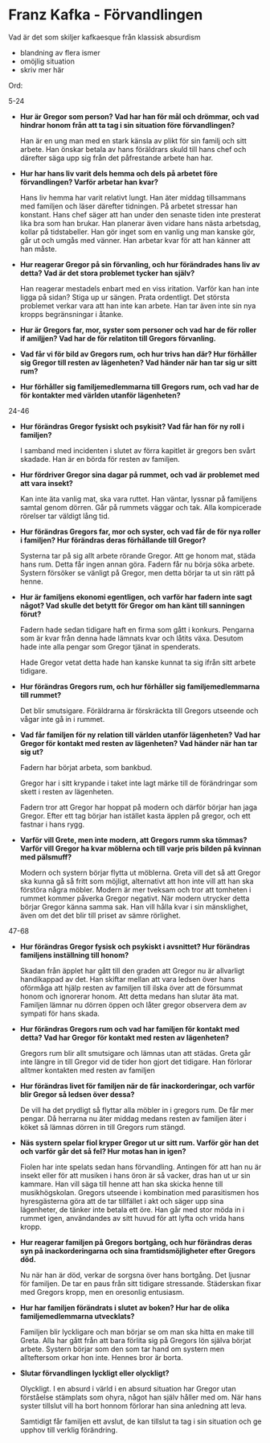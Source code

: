 # Franz Kafka - Förvandlingen

Vad är det som skiljer kafkaesque från klassisk absurdism

- blandning av flera ismer
- omöjlig situation
- skriv mer här

Ord:

5-24

- **Hur är Gregor som person? Vad har han för mål och drömmar, och vad hindrar honom från att ta tag i sin situation före förvandlingen?**

    Han är en ung man med en stark känsla av plikt för sin familj och sitt arbete. Han önskar betala av hans föräldrars skuld till hans chef och därefter säga upp sig från det påfrestande arbete han har.

- **Hur har hans liv varit dels hemma och dels på arbetet före förvandlingen? Varför arbetar han kvar?**

    Hans liv hemma har varit relativt lungt. Han äter middag tillsammans med familjen och läser därefter tidningen. På arbetet stressar han konstant. Hans chef säger att han under den senaste tiden inte presterat lika bra som han brukar. Han planerar även vidare hans nästa arbetsdag, kollar på tidstabeller. Han gör inget som en vanlig ung man kanske gör, går ut och umgås med vänner. Han arbetar kvar för att han känner att han måste.

- **Hur reagerar Gregor på sin förvanling, och hur förändrades hans liv av detta? Vad är det stora problemet tycker han själv?**

    Han reagerar mestadels enbart med en viss iritation. Varför kan han inte ligga på sidan? Stiga up ur sängen. Prata ordentligt. Det största problemet verkar vara  att han inte kan arbete. Han tar även inte sin nya kropps begränsningar i åtanke.

- **Hur är Gregors far, mor, syster som personer och vad har de för roller if amiljjen? Vad har de för relatiton till Gregors förvanling.**
- **Vad  får vi för bild av Gregors rum, och hur trivs han där? Hur förhåller sig Gregor till resten av lägenheten? Vad händer när han tar sig ur sitt rum?**
- **Hur förhåller sig familjemedlemmarna till Gregors rum, och vad har de för kontakter med världen utanför lägenheten?**

24-46

- **Hur förändras Gregor fysiskt och psykisit? Vad får han för ny roll i familjen?**

    I samband med incidenten i slutet av förra kapitlet är gregors ben svårt skadade. Han är en börda för resten av familjen.

- **Hur fördriver Gregor sina dagar på rummet, och vad är problemet med att vara insekt?**

    Kan inte äta vanlig mat, ska vara ruttet. Han väntar, lyssnar på familjens samtal genom dörren. Går på rummets väggar och tak. Alla kompicerade rörelser tar väldigt lång tid.

- **Hur förändras Gregors far, mor och syster, och vad får de för nya roller i familjen? Hur förändras deras förhållande till Gregor?**

    Systerna tar på sig allt arbete rörande Gregor. Att ge honom mat, städa hans rum. Detta får ingen annan göra. Fadern får nu börja söka arbete. Systern försöker se vänligt på Gregor, men detta börjar ta ut sin rätt på henne.

- **Hur är familjens ekonomi egentligen, och varför har fadern inte sagt något? Vad skulle det betytt för Gregor om han känt till sanningen förut?**

    Fadern hade sedan tidigare haft en firma som gått i konkurs. Pengarna som är kvar från denna hade lämnats kvar och låtits växa. Desutom hade inte alla pengar som Gregor tjänat in spenderats.

    Hade Gregor vetat detta hade han kanske kunnat ta sig ifrån sitt arbete tidigare.

- **Hur förändras Gregors rum, och hur förhåller sig familjemedlemmarna till rummet?**

    Det blir smutsigare. Föräldrarna är förskräckta till Gregors utseende och vågar inte gå in i rummet.

- **Vad får familjen för ny relation till världen utanför lägenheten? Vad har Gregor för kontakt med resten av lägenheten? Vad händer när han tar sig ut?**

    Fadern har börjat arbeta, som bankbud. 

    Gregor har i sitt krypande i taket inte lagt märke till de förändringar som skett i resten av lägenheten.

    Fadern tror att Gregor har hoppat på modern och därför börjar han jaga Gregor. Efter ett tag börjar han istället kasta äpplen på gregor, och ett fastnar i hans rygg.

- **Varför vill Grete, men inte modern, att Gregors rumm ska tömmas? Varför vill Gregor ha kvar möblerna och till varje pris bilden på kvinnan med pälsmuff?**

    Modern och systern börjar flytta ut möblerna. Greta vill det så att Gregor ska kunna gå så fritt som möjligt, alternativt att hon inte vill att han ska förstöra några möbler. Modern är mer tveksam och tror att tomheten i rummet kommer påverka Gregor negativt. När modern utrycker detta börjar Gregor känna samma sak. Han vill hålla kvar i sin mänsklighet, även om det det blir till priset av sämre rörlighet.

47-68

- **Hur förändras Gregor fysisk och psykiskt i avsnittet? Hur förändras familjens inställning till honom?**

    Skadan från äpplet har gått till den graden att Gregor nu är allvarligt handikappad av det. Han skiftar mellan att vara ledsen över hans oförmåga att hjälp resten av familjen till ilska över att de försummat honom och ignorerar honom. Att detta medans han slutar äta mat. Familjen lämnar nu dörren öppen och låter gregor observera dem av sympati för hans skada.

- **Hur förändras Gregors rum och vad har familjen för kontakt med detta? Vad har Gregor för kontakt med resten av lägenheten?**

    Gregors rum blir allt smutsigare och lämnas utan att städas. Greta går inte längre in till Gregor vid de tider hon gjort det tidigare. Han förlorar alltmer kontakten med resten av familjen

- **Hur förändras livet för familjen när de får inackorderingar, och varför blir Gregor så ledsen över dessa?**

    De vill ha det prydligt så flyttar alla möbler in i gregors rum. De får mer pengar. Då herrarna nu äter middag medans resten av familjen äter i köket så lämnas dörren in till Gregors rum stängd.

- **Näs systern spelar fiol kryper Gregor ut ur sitt rum. Varför gör han det och varför går det så fel? Hur motas han in igen?**

    Fiolen har inte spelats sedan hans förvandling. Antingen för att han nu är insekt eller för att musiken i hans öron är så vacker, dras han ut ur sin kammare. Han vill säga till henne att han ska skicka henne till musikhögskolan. Gregors utseende i kombination med parasitismen hos hyresgästerna göra att de tar tillfället i akt och säger upp sina lägenheter, de tänker inte betala ett öre. Han går med stor möda in i rummet igen, användandes av sitt huvud för att lyfta och vrida hans kropp.

- **Hur reagerar familjen på Gregors bortgång, och hur förändras deras syn på inackorderingarna och sina framtidsmöjligheter efter Gregors död.**

    Nu när han är död, verkar de sorgsna över hans bortgång. Det ljusnar för familjen. De tar en paus från sitt tidigare stressande. Städerskan fixar med Gregors kropp, men en oresonlig entusiasm.

- **Hur har familjen förändrats i slutet av boken? Hur har de olika familjemedlemmarna utvecklats?**

    Familjen blir lyckligare och man börjar se om man ska hitta en make till Greta. Alla har gått från att bara förlita sig på Gregors lön själva börjat arbete. Systern börjar som den som tar hand om systern men allteftersom orkar hon inte. Hennes bror är borta.

- **Slutar förvandlingen lyckligt eller olyckligt?**

    Olyckligt. I en absurd i värld i en absurd situation har Gregor utan förståelse stämplats som ohyra, något han själv håller med om. När hans syster tillslut vill ha bort honnom förlorar han sina anledning att leva.

    Samtidigt får familjen ett avslut, de kan tillslut ta tag i sin situation och ge upphov till verklig förändring.